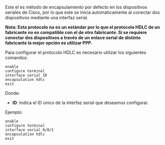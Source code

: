 Este el es método de encapsulamiento por defecto en los dispositivos seriales de Cisco, por lo que este se inicia automáticamente al conectar dos dispositivos mediante una interfaz serial.

**Nota: Esta protocolo no es un estándar por lo que el protocolo HDLC de un fabricante no es compatible con el de otro fabricante. Si se requiere conectar dos dispositivos a través de un enlace serial de distinto fabricante la mejor opción es utilizar PPP.**

Para configurar el protocolo HDLC es necesario utilizar los siguientes comandos:

```
enable
configure terminal 
interface serial ID
encapsulation hdlc
exit
```

Donde:

- **ID**: Indica el ID único de la interfaz serial que deseamos configurar.

Ejemplo:

```
enable
configure terminal 
interface serial 0/0/1
encapsulation hdlc 
exit
```